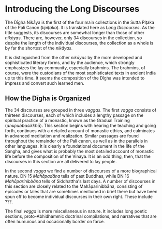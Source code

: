 # Introducing the Long Discourses

The Dīgha Nikāya is the first of the four main collections in the Sutta Piṭaka of the Pali Canon (*tipiṭaka*). It is translated here as <cite>Long Discourses</cite>. As the title suggests, its discourses are somewhat longer than those of other *nikāyas*. There are, however, only 34 discourses in the collection, so despite the length of the individual discourses, the collection as a whole is by far the shortest of the *nikāyas*.

It is distinguished from the other *nikāyas* by the more developed and sophisticated literary forms, and by the audience, which strongly emphasizes the lay community, especially brahmins. The brahmins, of course, were the custodians of the most sophisticated texts in ancient India up to this time. It seems the composition of the Dīgha was intended to impress and convert such learned men.

## How the Dīgha is Organized

The 34 discourses are grouped in three *vaggas*. The first *vagga* consists of thirteen discourses, each of which includes a lengthy passage on the spiritual practice of a monastic, known as the Gradual Training (*anupubbasikkhā*). This section begins with hearing the teaching and going forth, continues with a detailed account of monastic ethics, and culminates in advanced meditation and realization. Similar passages are found throughout the remainder of the Pali canon, as well as in the parallels in other languages. It is clearly a foundational document in the life of the Sangha, and gives what is probably the most detailed account of monastic life before the composition of the Vinaya. It is an odd thing, then, that the discourses in this section are all delivered to lay people. 

In the second *vagga* we find a number of discourses of a more biographical nature. DN 15 <cite>Mahāpadāna</cite> tells of past Buddhas, while DN 16 <cite>Mahāparinibbāna</cite> tells of Siddhattha's last days. A number of discourses in this section are closely related to the Mahāparinibbāna, consisting of episodes or tales that are sometimes mentioned in brief there but have been spun off to become individual discourses in their own right. These include ???.

The final *vagga* is more miscellaneous in nature. It includes long poetic sections, proto-Abhidhammic doctrinal compilations, and narratives that are often humurous and occasionally border on farce.

